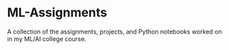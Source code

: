 # ML-Assignments
A collection of the assignments, projects, and Python notebooks worked on in my ML/AI college course. 
